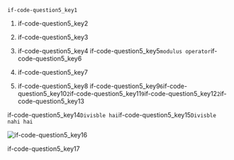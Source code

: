 ```ngMeta
if-code-question5_key1
```
1. if-code-question5_key2
2. if-code-question5_key3
3. if-code-question5_key4
if-code-question5_key5`modulus operator`if-code-question5_key6

1. if-code-question5_key7
2. if-code-question5_key8
if-code-question5_key9`6`if-code-question5_key10`2`if-code-question5_key11`9`if-code-question5_key12`2`if-code-question5_key13

if-code-question5_key14`Divisble hai`if-code-question5_key15`Divisble nahi hai`

![if-code-question5_key16](https://merakidebug.s3.ap-south-1.amazonaws.com/course_images/if-else/if-statement-with-code/assets/question5-image1.png)


if-code-question5_key17